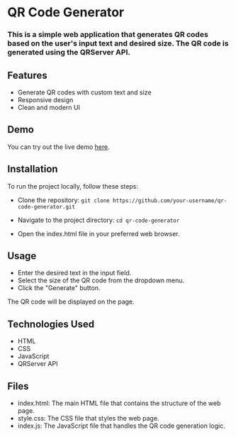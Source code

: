 # QR Code Generator
### This is a simple web application that generates QR codes based on the user's input text and desired size. The QR code is generated using the QRServer API.

## Features
- Generate QR codes with custom text and size
- Responsive design
- Clean and modern UI

## Demo
You can try out the live demo [here](https://saisrinu135.github.io/qr-generator/).

## Installation
To run the project locally, follow these steps:

- Clone the repository:
```git clone https://github.com/your-username/qr-code-generator.git```

- Navigate to the project directory:
```cd qr-code-generator```

- Open the index.html file in your preferred web browser.

## Usage
- Enter the desired text in the input field.
- Select the size of the QR code from the dropdown menu.
- Click the "Generate" button.

The QR code will be displayed on the page.

## Technologies Used
- HTML
- CSS
- JavaScript
- QRServer API

## Files
- index.html: The main HTML file that contains the structure of the web page.
- style.css: The CSS file that styles the web page.
- index.js: The JavaScript file that handles the QR code generation logic.